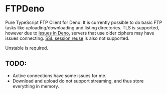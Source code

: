 # FTPDeno

Pure TypeScript FTP Client for Deno. It is currently possible to do basic FTP tasks like uploading/downloading and
listing directories. TLS is supported, however due to [issues in Deno](https://github.com/denoland/deno/issues/6427), servers that use older ciphers may have issues connecting. [SSL session reuse](https://github.com/denoland/deno/issues/8875) is also not supported. 

Unstable is required.

## TODO:

- Active connections have some issues for me.
- Download and upload do not support streaming, and thus store everything in memory.